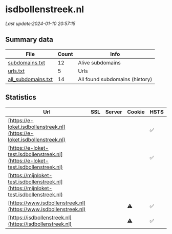 # isdbollenstreek.nl
*Last update:2024-01-10 20:57:15*
## Summary data
| File       | Count | Info |
|------------|-------|------|
|[subdomains.txt](/data/isdbollenstreek/subdomains.txt)|12|Alive subdomains|
|[urls.txt](/data/isdbollenstreek/urls.txt)|5|Urls|
|[all_subdomains.txt](/data/isdbollenstreek/all_subdomains.txt)|14|All found subdomains (history)|
## Statistics
| Url | SSL | Server | Cookie | HSTS | CSP | XFO | XXP | RP | Tech |
|------------|-------|------|------|------|------|------|------|------|------|
|[https://e-loket.isdbollenstreek.nl](https://e-loket.isdbollenstreek.nl)| || |:white_check_mark: | |:white_check_mark: | | |:white_check_mark: | |HSTS| |
|[https://e-loket-test.isdbollenstreek.nl](https://e-loket-test.isdbollenstreek.nl)| || |:white_check_mark: | |:white_check_mark: | | |:white_check_mark: | |HSTS| |
|[https://mijnloket-test.isdbollenstreek.nl](https://mijnloket-test.isdbollenstreek.nl)| | | | | | | |:white_check_mark: | |HSTS IIS:10.0 Window...| |
|[https://www.isdbollenstreek.nl](https://www.isdbollenstreek.nl)| | |:warning: |:white_check_mark: | |:warning: |:white_check_mark: | |:white_check_mark: | |:white_check_mark: | |Apache Tomcat Green...| |
|[https://isdbollenstreek.nl](https://isdbollenstreek.nl)| | |:warning: |:white_check_mark: | |:warning: |:white_check_mark: | |:white_check_mark: | |:white_check_mark: | |Apache Tomcat Green...| |